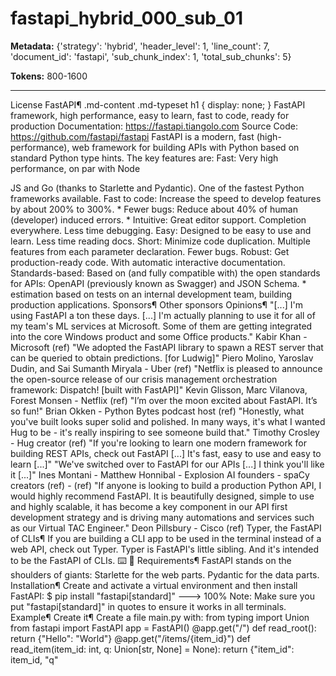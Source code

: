 # fastapi_hybrid_000_sub_01

**Metadata:** {'strategy': 'hybrid', 'header_level': 1, 'line_count': 7, 'document_id': 'fastapi', 'sub_chunk_index': 1, 'total_sub_chunks': 5}

**Tokens:** 800-1600

---

 License FastAPI&para; .md-content .md-typeset h1 { display: none; } FastAPI framework, high performance, easy to learn, fast to code, ready for production Documentation: https://fastapi.tiangolo.com Source Code: https://github.com/fastapi/fastapi FastAPI is a modern, fast (high-performance), web framework for building APIs with Python based on standard Python type hints. The key features are: Fast: Very high performance, on par with Node

JS and Go (thanks to Starlette and Pydantic). One of the fastest Python frameworks available. Fast to code: Increase the speed to develop features by about 200% to 300%. * Fewer bugs: Reduce about 40% of human (developer) induced errors. * Intuitive: Great editor support. Completion everywhere. Less time debugging. Easy: Designed to be easy to use and learn. Less time reading docs. Short: Minimize code duplication. Multiple features from each parameter declaration. Fewer bugs. Robust: Get production-ready code. With automatic interactive documentation. Standards-based: Based on (and fully compatible with) the open standards for APIs: OpenAPI (previously known as Swagger) and JSON Schema. * estimation based on tests on an internal development team, building production applications. Sponsors&para; Other sponsors Opinions&para; "[...] I'm using FastAPI a ton these days. [...] I'm actually planning to use it for all of my team's ML services at Microsoft. Some of them are getting integrated into the core Windows product and some Office products." Kabir Khan - Microsoft (ref) "We adopted the FastAPI library to spawn a REST server that can be queried to obtain predictions. [for Ludwig]" Piero Molino, Yaroslav Dudin, and Sai Sumanth Miryala - Uber (ref) "Netflix is pleased to announce the open-source release of our crisis management orchestration framework: Dispatch! [built with FastAPI]" Kevin Glisson, Marc Vilanova, Forest Monsen - Netflix (ref) "I’m over the moon excited about FastAPI. It’s so fun!" Brian Okken - Python Bytes podcast host (ref) "Honestly, what you've built looks super solid and polished. In many ways, it's what I wanted Hug to be - it's really inspiring to see someone build that." Timothy Crosley - Hug creator (ref) "If you're looking to learn one modern framework for building REST APIs, check out FastAPI [...] It's fast, easy to use and easy to learn [...]" "We've switched over to FastAPI for our APIs [...] I think you'll like it [...]" Ines Montani - Matthew Honnibal - Explosion AI founders - spaCy creators (ref) - (ref) "If anyone is looking to build a production Python API, I would highly recommend FastAPI. It is beautifully designed, simple to use and highly scalable, it has become a key component in our API first development strategy and is driving many automations and services such as our Virtual TAC Engineer." Deon Pillsbury - Cisco (ref) Typer, the FastAPI of CLIs&para; If you are building a CLI app to be used in the terminal instead of a web API, check out Typer. Typer is FastAPI's little sibling. And it's intended to be the FastAPI of CLIs. ⌨️ 🚀 Requirements&para; FastAPI stands on the shoulders of giants: Starlette for the web parts. Pydantic for the data parts. Installation&para; Create and activate a virtual environment and then install FastAPI: $ pip install &quot;fastapi[standard]&quot; ---&gt; 100% Note: Make sure you put "fastapi[standard]" in quotes to ensure it works in all terminals. Example&para; Create it&para; Create a file main.py with: from typing import Union from fastapi import FastAPI app = FastAPI() @app.get(&quot;/&quot;) def read_root(): return {&quot;Hello&quot;: &quot;World&quot;} @app.get(&quot;/items/{item_id}&quot;) def read_item(item_id: int, q: Union[str, None] = None): return {&quot;item_id&quot;: item_id, &quot;q&quot;